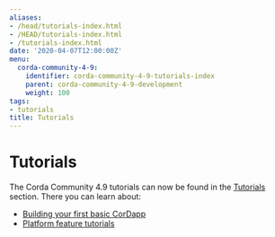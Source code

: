 ```yaml
---
aliases:
- /head/tutorials-index.html
- /HEAD/tutorials-index.html
- /tutorials-index.html
date: '2020-04-07T12:00:00Z'
menu:
  corda-community-4-9:
    identifier: corda-community-4-9-tutorials-index
    parent: corda-community-4-9-development
    weight: 100
tags:
- tutorials
title: Tutorials
---
```



#  Tutorials

The Corda Community 4.9 tutorials can now be found in the [Tutorials](../../../../tutorials/corda/4.9/Community.html) section. There you can learn about:

* [Building your first basic CorDapp](../../../../tutorials/corda/4.9/community/build-basic-cordapp/basic-cordapp-intro.md)
* [Platform feature tutorials](../../../../tutorials/corda/4.9/community/supplementary-tutorials/supplementary-tutorials-intro.md)
